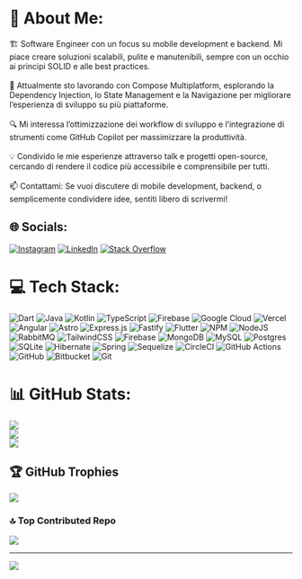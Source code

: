 # 💫 About Me:
🏗️ Software Engineer con un focus su mobile development e backend. Mi piace creare soluzioni scalabili, pulite e manutenibili, sempre con un occhio ai principi SOLID e alle best practices.<br><br>🚀 Attualmente sto lavorando con Compose Multiplatform, esplorando la Dependency Injection, lo State Management e la Navigazione per migliorare l’esperienza di sviluppo su più piattaforme.<br><br>🔍 Mi interessa l’ottimizzazione dei workflow di sviluppo e l’integrazione di strumenti come GitHub Copilot per massimizzare la produttività.<br><br>💡 Condivido le mie esperienze attraverso talk e progetti open-source, cercando di rendere il codice più accessibile e comprensibile per tutti.<br><br>📫 Contattami: Se vuoi discutere di mobile development, backend, o semplicemente condividere idee, sentiti libero di scrivermi!


## 🌐 Socials:
[![Instagram](https://img.shields.io/badge/Instagram-%23E4405F.svg?logo=Instagram&logoColor=white)](https://instagram.com/camillsenzacapill) [![LinkedIn](https://img.shields.io/badge/LinkedIn-%230077B5.svg?logo=linkedin&logoColor=white)](https://linkedin.com/in/camillo-bucciarelli) [![Stack Overflow](https://img.shields.io/badge/-Stackoverflow-FE7A16?logo=stack-overflow&logoColor=white)](https://stackoverflow.com/users/14516008) 

# 💻 Tech Stack:
![Dart](https://img.shields.io/badge/dart-%230175C2.svg?style=flat&logo=dart&logoColor=white) ![Java](https://img.shields.io/badge/java-%23ED8B00.svg?style=flat&logo=openjdk&logoColor=white) ![Kotlin](https://img.shields.io/badge/kotlin-%237F52FF.svg?style=flat&logo=kotlin&logoColor=white) ![TypeScript](https://img.shields.io/badge/typescript-%23007ACC.svg?style=flat&logo=typescript&logoColor=white) ![Firebase](https://img.shields.io/badge/firebase-%23039BE5.svg?style=flat&logo=firebase) ![Google Cloud](https://img.shields.io/badge/GoogleCloud-%234285F4.svg?style=flat&logo=google-cloud&logoColor=white) ![Vercel](https://img.shields.io/badge/vercel-%23000000.svg?style=flat&logo=vercel&logoColor=white) ![Angular](https://img.shields.io/badge/angular-%23DD0031.svg?style=flat&logo=angular&logoColor=white) ![Astro](https://img.shields.io/badge/astro-%232C2052.svg?style=flat&logo=astro&logoColor=white) ![Express.js](https://img.shields.io/badge/express.js-%23404d59.svg?style=flat&logo=express&logoColor=%2361DAFB) ![Fastify](https://img.shields.io/badge/fastify-%23000000.svg?style=flat&logo=fastify&logoColor=white) ![Flutter](https://img.shields.io/badge/Flutter-%2302569B.svg?style=flat&logo=Flutter&logoColor=white) ![NPM](https://img.shields.io/badge/NPM-%23CB3837.svg?style=flat&logo=npm&logoColor=white) ![NodeJS](https://img.shields.io/badge/node.js-6DA55F?style=flat&logo=node.js&logoColor=white) ![RabbitMQ](https://img.shields.io/badge/rabbitmq-FF6600?style=flat&logo=rabbitmq&logoColor=white) ![TailwindCSS](https://img.shields.io/badge/tailwindcss-%2338B2AC.svg?style=flat&logo=tailwind-css&logoColor=white) ![Firebase](https://img.shields.io/badge/firebase-a08021?style=flat&logo=firebase&logoColor=ffcd34) ![MongoDB](https://img.shields.io/badge/MongoDB-%234ea94b.svg?style=flat&logo=mongodb&logoColor=white) ![MySQL](https://img.shields.io/badge/mysql-4479A1.svg?style=flat&logo=mysql&logoColor=white) ![Postgres](https://img.shields.io/badge/postgres-%23316192.svg?style=flat&logo=postgresql&logoColor=white) ![SQLite](https://img.shields.io/badge/sqlite-%2307405e.svg?style=flat&logo=sqlite&logoColor=white) ![Hibernate](https://img.shields.io/badge/Hibernate-59666C?style=flat&logo=Hibernate&logoColor=white) ![Spring](https://img.shields.io/badge/spring-%236DB33F.svg?style=flat&logo=spring&logoColor=white) ![Sequelize](https://img.shields.io/badge/Sequelize-52B0E7?style=flat&logo=Sequelize&logoColor=white) ![CircleCI](https://img.shields.io/badge/circleci-%23161616.svg?style=flat&logo=circleci&logoColor=white) ![GitHub Actions](https://img.shields.io/badge/github%20actions-%232671E5.svg?style=flat&logo=githubactions&logoColor=white) ![GitHub](https://img.shields.io/badge/github-%23121011.svg?style=flat&logo=github&logoColor=white) ![Bitbucket](https://img.shields.io/badge/bitbucket-%230047B3.svg?style=flat&logo=bitbucket&logoColor=white) ![Git](https://img.shields.io/badge/git-%23F05033.svg?style=flat&logo=git&logoColor=white)
# 📊 GitHub Stats:
![](https://github-readme-stats.vercel.app/api?username=camillobucciarelli&theme=dark&hide_border=true&include_all_commits=true&count_private=true)<br/>
![](https://nirzak-streak-stats.vercel.app/?user=camillobucciarelli&theme=dark&hide_border=true)<br/>
![](https://github-readme-stats.vercel.app/api/top-langs/?username=camillobucciarelli&theme=dark&hide_border=true&include_all_commits=true&count_private=true&layout=compact)

## 🏆 GitHub Trophies
![](https://github-profile-trophy.vercel.app/?username=camillobucciarelli&theme=nord&no-frame=true&no-bg=false&margin-w=4)

### 🔝 Top Contributed Repo
![](https://github-contributor-stats.vercel.app/api?username=camillobucciarelli&limit=5&theme=dark&combine_all_yearly_contributions=true)

---
[![](https://visitcount.itsvg.in/api?id=camillobucciarelli&icon=0&color=0)](https://visitcount.itsvg.in)

<!-- Proudly created with GPRM ( https://gprm.itsvg.in ) -->
